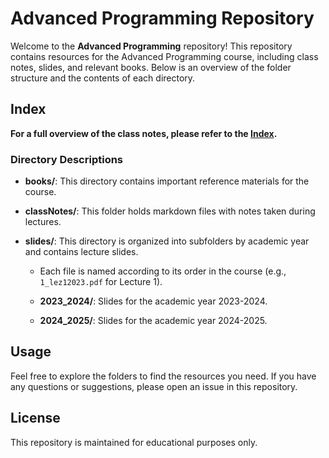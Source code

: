 # Advanced Programming Repository

Welcome to the **Advanced Programming** repository! This repository contains resources for the Advanced Programming course, including class notes, slides, and relevant books. Below is an overview of the folder structure and the contents of each directory.

## Index
**For a full overview of the class notes, please refer to the [Index](index.md).**

### Directory Descriptions

- **books/**: This directory contains important reference materials for the course.

- **classNotes/**: This folder holds markdown files with notes taken during lectures.
  
- **slides/**: This directory is organized into subfolders by academic year and contains lecture slides.
  - Each file is named according to its order in the course (e.g., `1_lez12023.pdf` for Lecture 1).

  - **2023_2024/**: Slides for the academic year 2023-2024.
    
  - **2024_2025/**: Slides for the academic year 2024-2025.

## Usage

Feel free to explore the folders to find the resources you need. If you have any questions or suggestions, please open an issue in this repository.

## License

This repository is maintained for educational purposes only. 

